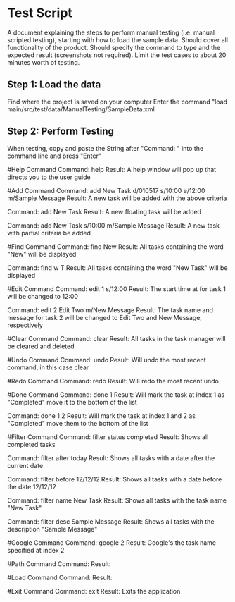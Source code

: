 # Test Script

A document explaining the steps to perform manual testing (i.e. manual scripted testing), starting with how to load the sample data. Should cover all functionality of the product. Should specify the command to type and the expected result (screenshots not required). Limit the test cases to about 20 minutes worth of testing.

## Step 1: Load the data
Find where the project is saved on your computer
Enter the command "load main/src/test/data/ManualTesting/SampleData.xml

## Step 2: Perform Testing

When testing, copy and paste the String after "Command: " into the command line and press "Enter"

#Help Command
Command: help
Result: A help window will pop up that directs you to the user guide

#Add Command
Command: add New Task d/010517 s/10:00 e/12:00 m/Sample Message
Result: A new task will be added with the above criteria

Command: add New Task
Result: A new floating task will be added

Command: add New Task s/10:00 m/Sample Message
Result: A new task with partial criteria be added

#Find Command
Command: find New
Result: All tasks containing the word "New" will be displayed

Command: find w T
Result: All tasks containing the word "New Task" will be displayed

#Edit Command
Command: edit 1 s/12:00
Result: The start time at for task 1 will be changed to 12:00

Command: edit 2 Edit Two m/New Message
Result: The task name and message for task 2 will be changed to Edit Two and New Message, respectively

#Clear Command
Command: clear
Result: All tasks in the task manager will be cleared and deleted

#Undo Command
Command: undo
Result: Will undo the most recent command, in this case clear

#Redo Command
Command: redo
Result: Will redo the most recent undo

#Done Command
Command: done 1
Result: Will mark the task at index 1 as "Completed" move it to the bottom of the list

Command: done 1 2
Result: Will mark the task at index 1 and 2 as "Completed" move them to the bottom of the list

#Filter Command
Command: filter status completed
Result: Shows all completed tasks

Command: filter after today
Result: Shows all tasks with a date after the current date

Command: filter before 12/12/12
Result: Shows all tasks with a date before the date 12/12/12

Command: filter name New Task
Result: Shows all tasks with the task name "New Task"

Command: filter desc Sample Message
Result: Shows all tasks with the description "Sample Message"

#Google Command
Command: google 2
Result: Google's the task name specified at index 2

#Path Command
Command:
Result:

#Load Command
Command:
Result:

#Exit Command
Command: exit
Result: Exits the application
